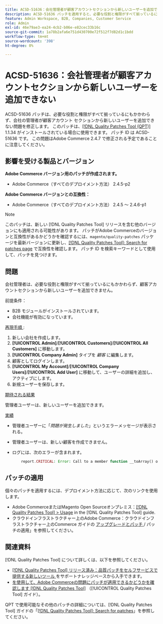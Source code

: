 ```yaml
---
title: ACSD-51636：会社管理者が顧客アカウントセクションから新しいユーザーを追加できない
description: ACSD-51636 パッチを適用すると、必要な役割と権限がすべて揃っているにもかかわらず、会社管理者がカスタマーアカウント セクションから新しいユーザーを追加できないAdobe Commerceの問題を修正できます。
feature: Admin Workspace, B2B, Companies, Customer Service
role: Admin
exl-id: 46e79ae3-ea24-4cb2-b06e-e82cec33b16c
source-git-commit: 1a78b2afa6e751d430700e72f512f7d82d1c1bdd
workflow-type: tm+mt
source-wordcount: '398'
ht-degree: 0%

---
```


# ACSD-51636：会社管理者が顧客アカウントセクションから新しいユーザーを追加できない

ACSD-51636 パッチは、必要な役割と権限がすべて揃っているにもかかわらず、会社の管理者が顧客アカウント セクションから新しいユーザーを追加できない問題を修正します。 このパッチは、[[!DNL Quality Patches Tool (QPT)]](https://experienceleague.adobe.com/ja/docs/commerce-knowledge-base/kb/announcements/commerce-announcements/magento-quality-patches-released-new-tool-to-self-serve-quality-patches) 1.1.34 がインストールされている場合に使用できます。 パッチ ID は ACSD-51636 です。 この問題はAdobe Commerce 2.4.7 で修正される予定であることに注意してください。

## 影響を受ける製品とバージョン

**Adobe Commerce バージョン用のパッチが作成されます。**

* Adobe Commerce（すべてのデプロイメント方法） 2.4.5-p2

**Adobe Commerce バージョンとの互換性：**

* Adobe Commerce（すべてのデプロイメント方法） 2.4.5 ～ 2.4.6-p1

>[!NOTE]
>
>このパッチは、新しい [!DNL Quality Patches Tool] リリースを含む他のバージョンにも適用される可能性があります。 パッチがAdobe Commerceのバージョンと互換性があるかどうかを確認するには、`magento/quality-patches` パッケージを最新バージョンに更新し、[[!DNL Quality Patches Tool]: Search for patches page](https://experienceleague.adobe.com/tools/commerce-quality-patches/index.html?lang=ja) で互換性を確認します。 パッチ ID を検索キーワードとして使用して、パッチを見つけます。

## 問題

会社管理者は、必要な役割と権限がすべて揃っているにもかかわらず、顧客アカウントセクションから新しいユーザーを追加できません。

前提条件：

* B2B モジュールがインストールされています。
* 会社機能が有効になっています。

<u> 再現手順 </u>:

1. 新しい会社を作成します。
1. **[!UICONTROL Admin]**/**[!UICONTROL Customers]**/**[!UICONTROL All Customers]** に移動します。
1. **[!UICONTROL Company Admin]** タイプを *顧客* に編集します。
1. 顧客としてログインします。
1. **[!UICONTROL My Account]**/**[!UICONTROL Company Users]**/**[!UICONTROL Add User]** に移動して、ユーザーの詳細を追加し、アクティブにします。
1. 新規ユーザーを保存します。

<u> 期待される結果 </u>

管理者ユーザーは、新しいユーザーを追加できます。

<u> 実績 </u>

* 管理者ユーザーに「*問題が発生しました*」というエラーメッセージが表示される。
* 管理者ユーザーは、新しい顧客を作成できません。
* ログには、次のエラーが含まれます。

  ```PHP
      report.CRITICAL: Error: Call to a member function __toArray() on null in app/code/Magento/LoginAsCustomerLogging/Observer/LogSaveCustomerObserver.php:123
  ```

## パッチの適用

個々のパッチを適用するには、デプロイメント方法に応じて、次のリンクを使用します。

* Adobe CommerceまたはMagento Open Sourceオンプレミス：[[!DNL Quality Patches Tool] > Usage](/help/tools/quality-patches-tool/usage.md) in the [!DNL Quality Patches Tool] guide.
* クラウドインフラストラクチャー上のAdobe Commerce：クラウドインフラストラクチャー上のCommerce ガイドの [ アップグレードとパッチ ](https://experienceleague.adobe.com/docs/commerce-cloud-service/user-guide/develop/upgrade/apply-patches.html?lang=ja)/ パッチの適用」を参照してください。

## 関連資料

[!DNL Quality Patches Tool] について詳しくは、以下を参照してください。

* [[!DNL Quality Patches Tool]  リリース済み：品質パッチをセルフサービスで提供する新しいツール ](https://experienceleague.adobe.com/ja/docs/commerce-knowledge-base/kb/announcements/commerce-announcements/magento-quality-patches-released-new-tool-to-self-serve-quality-patches) をサポートナレッジベースから入手できます。
* [ を使用して、Adobe Commerceの問題にパッチが適用できるかどうかを確認します  [!DNL Quality Patches Tool]](/help/tools/quality-patches-tool/patches-available-in-qpt/check-patch-for-magento-issue-with-magento-quality-patches.md) （[!UICONTROL Quality Patches Tool] ガイド）。


QPT で使用可能なその他のパッチの詳細については、[!DNL Quality Patches Tool] ガイドの「[[!DNL Quality Patches Tool]: Search for patches](<https://experienceleague.adobe.com/tools/commerce-quality-patches/index.html?lang=ja>)」を参照してください。
